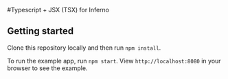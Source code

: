 #Typescript + JSX (TSX) for Inferno

## Getting started

Clone this repository locally and then run `npm install`.

To run the example app, run `npm start`. View `http://localhost:8080` in your browser to see the example.


